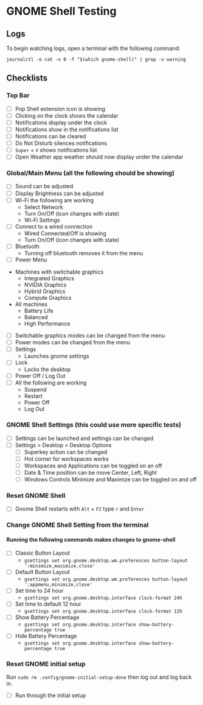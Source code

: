 # GNOME Shell Testing

## Logs

To begin watching logs, open a terminal with the following command:

```
journalctl -o cat -n 0 -f "$(which gnome-shell)" | grep -v warning
```

## Checklists

### Top Bar
 - [ ] Pop Shell extension icon is showing
 - [ ] Clicking on the clock shows the calendar
 - [ ] Notifications display under the clock
 - [ ] Notifications show in the notifications list
 - [ ] Notifications can be cleared
 - [ ] Do Not Disturb silences notifications 
 - [ ] `Super` + `V` shows notifications list
 - [ ] Open Weather app weather should now display under the calendar

### Global/Main Menu (all the following should be showing)
 - [ ] Sound can be adjusted
 - [ ] Display Brightness can be adjusted
 - [ ] Wi-Fi the following are working
   - Select Network
   - Turn On/Off (icon changes with state)
   - Wi-Fi Settings
 - [ ] Connect to a wired connection
   - Wired Connected/Off is showing
   - Turn On/Off (icon changes with state)
 - [ ] Bluetooth
   - Turning off bluetooth removes it from the menu
 - [ ] Power Menu
  - Machines with switchable graphics
     - Integrated Graphics
     - NVIDIA Graphics
     - Hybrid Graphics
     - Compute Graphics
  - All machines
     - Battery Life
     - Balanced
     - High Performance
 - [ ] Switchable graphics modes can be changed from the menu
 - [ ] Power modes can be changed from the menu
 - [ ] Settings
   - Launches gnome settings
 - [ ] Lock
   - Locks the desktop
 - [ ] Power Off / Log Out
  - [ ] All the following are working
     - Suspend
     - Restart
     - Power Off
     - Log Out

### GNOME Shell Settings (this could use more specific tests)
 - [ ] Settings can be launched and settings can be changed
 - [ ] Settings > Desktop > Desktop Options
     - [ ] Superkey action can be changed
     - [ ] Hot corner for workspaces works
     - [ ] Workspaces and Applications can be toggled on an off
     - [ ] Date & Time position can be move Center, Left, Right
     - [ ] Windows Controls Minimize and Maximize can be toggled on and off

### Reset GNOME Shell
- [ ] Gnome Shell restarts with `Alt` + `F2` type `r` and `Enter`

### Change GNOME Shell Setting from the terminal
#### Running the following commands makes changes to gnome-shell
  - [ ] Classic Button Layout
    - `gsettings set org.gnome.desktop.wm.preferences button-layout ':minimize,maximize,close'`
  - [ ] Default Button Layout
    - `gsettings set org.gnome.desktop.wm.preferences button-layout ':appmenu,minimize,close'`
   - [ ] Set time to 24 hour 
     - `gsettings set org.gnome.desktop.interface clock-format 24h`
   - [ ] Set time to default 12 hour
     - `gsettings set org.gnome.desktop.interface clock-format 12h`
  - [ ] Show Battery Percentage 
    - `gsettings set org.gnome.desktop.interface show-battery-percentage true`
  - [ ] Hide Battery Percentage
    - `gsettings set org.gnome.desktop.interface show-battery-percentage true`

### Reset GNOME initial setup
Run `sudo rm .config/gnome-initial-setup-done` then log out and log back in. 
 - [ ] Run through the initial setup
